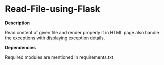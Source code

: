 # Read-File-using-Flask

**Description**

Read content of given file and render properly it in HTML page also handle the exceptions with displaying exception details. 

**Dependencies**

Required modules are mentioned in requirements.txt

